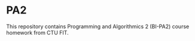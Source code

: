 # PA2

This repository contains Programming and Algorithmics 2 (BI-PA2) course homework from CTU FIT.
